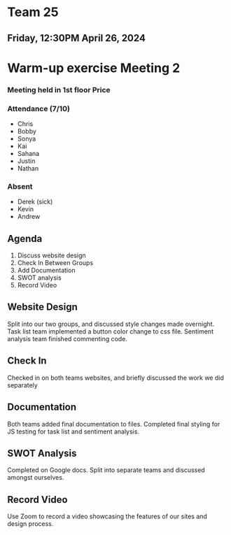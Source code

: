 # Team 25
## Friday, 12:30PM April 26, 2024

# Warm-up exercise Meeting 2
### Meeting held in 1st floor Price

### Attendance (7/10)
- Chris
- Bobby
- Sonya
- Kai
- Sahana
- Justin
- Nathan


### Absent
- Derek (sick)
- Kevin
- Andrew


## Agenda
1. Discuss website design
2. Check In Between Groups
3. Add Documentation
4. SWOT analysis
5. Record Video


## Website Design
Split into our two groups, and discussed style changes made overnight. Task list team implemented a button color change to css file. Sentiment analysis team finished commenting code.


## Check In
Checked in on both teams websites, and briefly discussed the work we did separately


## Documentation
Both teams added final documentation to files. Completed final styling for JS testing for task list and sentiment analysis.


## SWOT Analysis
Completed on Google docs. Split into separate teams and discussed amongst ourselves.


## Record Video
Use Zoom to record a video showcasing the features of our sites and design process.
